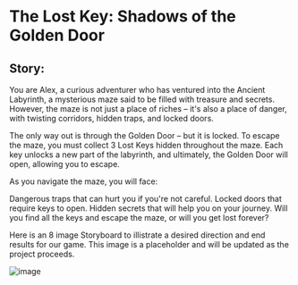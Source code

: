 # The Lost Key: Shadows of the Golden Door

## Story:
You are Alex, a curious adventurer who has ventured into the Ancient Labyrinth, a mysterious maze said to be filled with treasure and secrets. However, the maze is not just a place of riches – it's also a place of danger, with twisting corridors, hidden traps, and locked doors.

The only way out is through the Golden Door – but it is locked. To escape the maze, you must collect 3 Lost Keys hidden throughout the maze. Each key unlocks a new part of the labyrinth, and ultimately, the Golden Door will open, allowing you to escape.

As you navigate the maze, you will face:

Dangerous traps that can hurt you if you're not careful.
Locked doors that require keys to open.
Hidden secrets that will help you on your journey.
Will you find all the keys and escape the maze, or will you get lost forever?

Here is an 8 image Storyboard to illistrate a desired direction and end results for our game. This image is a placeholder and will be updated as the project proceeds. 

![image](https://github.com/user-attachments/assets/c9d56d78-1127-470f-8e84-2645333466bb)
